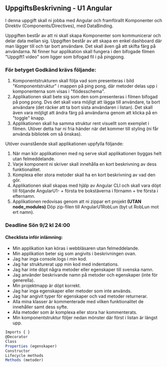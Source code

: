 
## UppgiftsBeskrivning - U1 Angular

I denna uppgift skall ni jobba med Angular och framförallt Komponenter och Direktiv (Components/Directives), med DataBinding.

Uppgiften består av att ni skall skapa Komponenter som kommunicerar och delar data mellan sig. Uppgiften består av att skapa en enkel dashboard där man lägger till och tar bort användare. Det skall även gå att skifta färg på användarna. Ni finner hur applikation skall fungera i den bifogade filmen "Uppgift1 video" som ligger som bifogad fil i på pingpong.

### För betyget Godkänd krävs följande:

1. Komponentstrukturen skall följa vad som presenteras i bild "Komponentstruktur" i mappen på ping pong, där metoder delas upp i komponenterna som visas i "flödesschema".
1. Applikationen skall bete sig som den som presenteras i filmen bifogad på pong pong. Dvs det skall vara möjligt att lägga till användare, ta bort användare (det räcker att ta bort sista användaren i listan). Det skall även vara möjligt att ändra färg på användarna genom att klicka på en "toggle" knapp.
1. Applikationen skall ha samma struktur rent visuellt som exemplet i filmen.  Utöver detta har ni fria händer när det kommer till styling (ni får använda bibliotek om så önskas).

Utöver ovanstående skall applikationen uppfylla följande:

1. När man kör applikationen med ng serve skall applikationen byggas helt utan felmeddelande.
1. Varje komponent ni skriver skall innehålla en kort beskrivning av dess funktionalitet.
1. Komplexa eller stora metoder skall ha en kort beskrivning av vad den gör.
1. Applikationen skall skapas med hjälp av Angular CLI och skall vara döpt till följande AngularU1- + första tre bokstäverna i förnamn + tre första i efternamn.
1. Applikationen redovisas genom att ni zippar ert projekt **(UTAN node_modules)** Döp zip-filen till AngularU1RobLun (byt ut RobLun mot ert namn).

### Deadline Sön 9/2 kl 24:00

#### Checklista inför inlämning:

* Min applikation kan köras i webbläsaren utan felmeddelande.
* Min applikation beter sig som angivits i beskrivningen ovan.
* Jag har inga console.logs i min kod.
* Jag har strukturerat upp min kod med indentations.
* Jag har inte döpt några metoder eller egenskaper till svenska namn.
* Jag använder beskrivande namn på metoder och egenskaper (inte för generella).
* Min projektmapp är döpt korrekt.
* Jag har inga egenskaper eller metoder som inte används.
* Jag har angivit typer för egenskaper och vad metoder returnerar.
* Alla mina klasser är kommenterade med vilken funktionalitet de innehåller samt dess syfte.
* Alla metoder som är komplexa eller stora har kommenterats.
* Min komponentstruktur följer nedan mönster där först i listan är längst upp.


```JavaScript
Imports { }
@Decorator
Class
Properties (egenskaper)
Constructor
Lifecycle methods
Methods (metoder)
```
